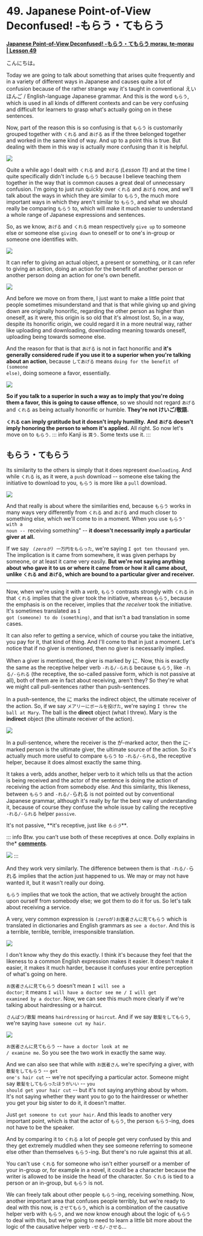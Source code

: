 # **49. Japanese Point-of-View Deconfused! -もらう・てもらう**

[**Japanese Point-of-View Deconfused! -もらう・てもらう morau, te-morau | Lesson 49**](https://www.youtube.com/watch?v=CESFJaFp8FI&list=PLg9uYxuZf8x_A-vcqqyOFZu06WlhnypWj&index=51&pp=iAQB)

こんにちは。

Today we are going to talk about something that arises quite frequently and in a variety of different ways in Japanese and causes quite a lot of confusion because of the rather strange way it's taught in conventional えいほんご / English-language Japanese grammar. And this is the word <code>もらう</code>, which is used in all kinds of different contexts and can be very confusing and difficult for learners to grasp what's actually going on in these sentences.

Now, part of the reason this is so confusing is that <code>もらう</code> is customarily grouped together with <code>くれる</code> and <code>あげる</code> as if the three belonged together and worked in the same kind of way. And up to a point this is true. But dealing with them in this way is actually more confusing than it is helpful.

![](../media/image852.webp)

Quite a while ago I dealt with <code>くれる</code> and <code>あげる</code> *(Lesson 11)* and at the time I quite specifically didn't include <code>もらう</code> because I believe teaching them together in the way that is common causes a great deal of unnecessary confusion. I'm going to just run quickly over <code>くれる</code> and <code>あげる</code> now, and we'll talk about the ways in which they are similar to <code>もらう</code>, the much more important ways in which they aren't similar to <code>もらう</code>, and what we should really be comparing <code>もらう</code> to, which will make it much easier to understand a whole range of Japanese expressions and sentences.

So, as we know, <code>あげる</code> and <code>くれる</code> mean respectively <code>give up</code> to someone else or someone else <code>giving down</code> to oneself or to one's in-group or someone one identifies with.

![](../media/image1090.webp)

It can refer to giving an actual object, a present or something, or it can refer to giving an action, doing an action for the benefit of another person or another person doing an action for one's own benefit.

![](../media/image744.webp)

And before we move on from there, I just want to make a little point that people sometimes misunderstand and that is that while giving up and giving down are originally honorific, regarding the other person as higher than oneself, as it were, this origin is so old that it's almost lost. So, in a way, despite its honorific origin, we could regard it in a more neutral way, rather like uploading and downloading, downloading meaning towards oneself, uploading being towards someone else.

And the reason for that is that <code>あげる</code> is not in fact honorific and **it's generally considered rude if you use it to a superior when you're talking about an action**, because <code>してあげる</code> means <code>doing for the benefit of (someone else)</code>, doing someone a favor, essentially.

![](../media/image693.webp)

**So if you talk to a superior in such a way as to imply that you're doing them a favor,** **this is going to cause offence**, so we should not regard <code>あげる</code> and <code>くれる</code> as being actually honorific or humble. **They're not けいご/敬語.**

**<code>くれる</code> can imply gratitude but it doesn't imply humility.** **And <code>あげる</code> doesn't imply honoring the person to whom it's applied.** All right. So now let's move on to <code>もらう</code>.
::: info
Kanji is <code>貰う</code>. Some texts use it.
:::

## もらう・てもらう

Its similarity to the others is simply that it does represent <code>downloading</code>. And while <code>くれる</code> is, as it were, a <code>push</code> download -- someone else taking the initiative to download to you, <code>もらう</code> is more like a <code>pull</code> download.

![](../media/image1103.webp)

And that really is about where the similarities end, because <code>もらう</code> works in many ways very differently from <code>くれる</code> and <code>あげる</code> and much closer to something else, which we'll come to in a moment. When you use <code>もらう' with a noun -- </code>receiving something" -- **it doesn't necessarily imply a particular giver at all.**

If we say <code> *(zeroが)* 一万円をもらった</code>, we're saying <code>I got ten thousand yen</code>. The implication is it came from somewhere, it was given perhaps by someone, or at least it came very easily. **But we're not saying anything about who gave it to us or where it came from or how it all came about,** **unlike <code>くれる</code> and <code>あげる</code>, which are bound to a particular giver and receiver.**

---

Now, when we're using it with a *verb*, <code>もらう</code> contrasts strongly with <code>くれる</code> in that <code>くれる</code> implies that the giver took the initiative, whereas <code>もらう</code>, because the emphasis is on the receiver, implies that *the receiver* took the initiative. It's sometimes translated as <code>I got (someone) to do (something)</code>, and that isn't a bad translation in some cases.

It can also refer to getting a service, which of course you take the initiative, you pay for it, that kind of thing. And I'll come to that in just a moment. Let's notice that if no giver is mentioned, then no giver is necessarily implied.

When a giver is mentioned, the giver is marked by に. Now, this is exactly the same as the receptive helper verb <code>-れる/-られる</code> because <code>もらう</code>, like <code>-れる/-られる</code> (the receptive, the so-called passive form, which is not passive at all), both of them are in fact about receiving, aren't they? So they're what we might call pull-sentences rather than push-sentences.

In a push-sentence, the に marks the indirect object, the ultimate receiver of the action. So, if we say <code>メアリーにボールを投げた</code>, we're saying <code>I threw the ball at Mary</code>. The ball is the **direct** object (what I threw). Mary is the **indirect** object (the ultimate receiver of the action).

![](../media/image875.webp)

In a pull-sentence, where the receiver is the が-marked actor, then the に-marked person is the ultimate giver, the ultimate source of the action. So it's actually much more useful to compare <code>もらう</code> to <code>-れる/-られる</code>, the receptive helper, because it does almost exactly the same thing.

It takes a verb, adds another, helper verb to it which tells us that the action is being received and the actor of the sentence is doing the action of receiving the action from somebody else. And this similarity, this likeness, between <code>もらう</code> and <code>-れる/-</code>られる<code></code> is not pointed out by conventional Japanese grammar, although it's really by far the best way of understanding it, because of course they confuse the whole issue by calling the receptive <code>-れる/-られる</code> helper <code>passive</code>.

It's not passive, **it's receptive, just like *<code>もらう</code>****.*

::: info
Btw. you can’t use both of these receptives at once. Dolly explains in the* [**comments**](https://www.youtube.com/watch?v=CESFJaFp8FI&lc=UgwTi3XYA1fzqe30n-14AaABAg.8x4VnfQdsss8x57oxMYR66&ab_channel=OrganicJapanesewithCureDolly).

![](../media/image890.webp)
:::


And they work very similarly. The difference between them is that <code>-れる/-</code>られる<code></code> implies that the action just happened to us. We may or may not have wanted it, but it wasn't really our doing.

<code>もらう</code> implies that we took the action, that we actively brought the action upon ourself from somebody else; we got them to do it for us. So let's talk about receiving a service.

A very, very common expression is <code>(zeroが)お医者さんに見てもらう</code> which is translated in dictionaries and English grammars as <code>see a doctor</code>. And this is a terrible, terrible, terrible, irresponsible translation.

![](../media/image1012.webp)

I don't know why they do this exactly. I think it's because they feel that the likeness to a common English expression makes it easier. It doesn't make it easier, it makes it much harder, because it confuses your entire perception of what's going on here.

<code>お医者さんに見てもらう</code> doesn't mean <code>I will see a doctor</code>; it means <code>I will have a doctor see me / I will get examined by a doctor</code>. Now, we can see this much more clearly if we're talking about hairdressing or a haircut.

<code>さんぱつ/散髪</code> means <code>hairdressing</code> or <code>haircut</code>. And if we say <code>散髪をしてもらう</code>, we're saying <code>have someone cut my hair</code>.

![](../media/image417.webp)

<code>お医者さんに見てもらう</code> -- <code>have a doctor look at me / examine me</code>. So you see the two work in exactly the same way.

And we can also see that while with <code>お医者さん</code> we're specifying a giver, with <code>散髪をしてもらう</code> -- <code>get one's hair cut</code> -- we're not specifying a particular actor. Someone might say <code>散髪をしてもらったほうがいい</code> -- <code>you should get your hair cut</code> -- but it's not saying anything about by whom. It's not saying whether they want you to go to the hairdresser or whether you get your big sister to do it, it doesn't matter.

Just <code>get someone to cut your hair</code>. And this leads to another very important point, which is that the actor of <code>もらう</code>, the person <code>もらう</code>-ing, does not have to be the speaker.

And by comparing it to <code>くれる</code> a lot of people get very confused by this and they get extremely muddled when they see someone referring to someone else other than themselves <code>もらう</code>-ing. But there's no rule against this at all.

You can't use <code>くれる</code> for someone who isn't either yourself or a member of your in-group or, for example in a novel, it could be a character because the writer is allowed to be inside the head of the character. So <code>くれる</code> is tied to a person or an in-group, but <code>もらう</code> is not.

We can freely talk about other people <code>もらう</code>-ing, receiving something. Now, another important area that confuses people terribly, but we're ready to deal with this now, is <code>させてもらう</code>, which is a combination of the causative helper verb with <code>もらう</code>, and we now know enough about the logic of <code>もらう</code> to deal with this, but we're going to need to learn a little bit more about the logic of the causative helper verb <code>-せる/-させる</code>...
